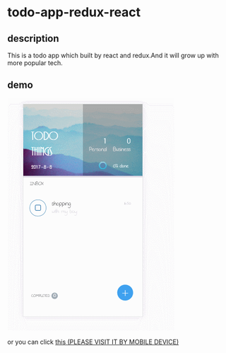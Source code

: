 # todo-app-redux-react
## description
This is a todo app which built by react and redux.And it will grow up with more popular tech.
## demo
![image](https://github.com/mytac/todo-app-redux-react/blob/master/example/todo.gif?raw=true)

or you can click [this (PLEASE VISIT IT BY MOBILE DEVICE)](http://mytac.cn/todo/)